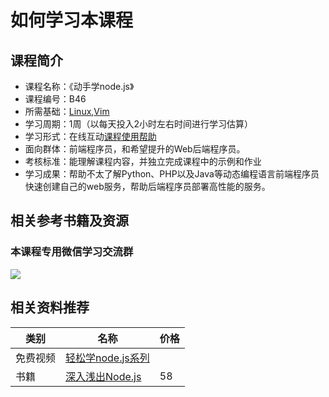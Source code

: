 # 如何学习本课程

## 课程简介

- 课程名称：《动手学node.js》
- 课程编号：B46
- 所需基础：[Linux](/linux),[Vim](/vim)
- 学习周期：1周（以每天投入2小时左右时间进行学习估算）
- 学习形式：在线互动[课程使用帮助](/aboutus/help.html)
- 面向群体：前端程序员，和希望提升的Web后端程序员。
- 考核标准：能理解课程内容，并独立完成课程中的示例和作业
- 学习成果：帮助不太了解Python、PHP以及Java等动态编程语言前端程序员快速创建自己的web服务，帮助后端程序员部署高性能的服务。

## 相关参考书籍及资源

### 本课程专用微信学习交流群 

![](./images/qrcode.jpg)

## 相关资料推荐

| 类别     | 名称                                                         | 价格 |
| -------- | ------------------------------------------------------------ | ---- |
| 免费视频 | [轻松学node.js系列](https://www.bilibili.com/video/BV1MW411g7bG?from=search&seid=1080135156093132877) |      |
| 书籍     | [深入浅出Node.js](https://item.jd.com/11355978.html)         | 58   |

